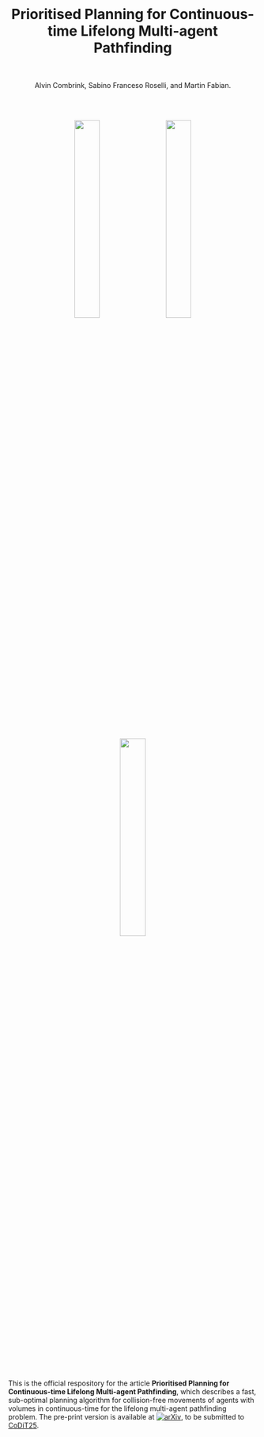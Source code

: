 
<br>
<h1 align="center">Prioritised Planning for Continuous-time Lifelong Multi-agent Pathfinding</h1>
<br>

<p align="center">
  Alvin Combrink, Sabino Franceso Roselli, and Martin Fabian.
</p>
<br>
<br>
<div align="center">
  <p>
    <img src="https://github.com/user-attachments/assets/ab9d7369-8d4d-49c3-b403-50ad443a0d0b" width="32%" hspace="10">
    <img src="https://github.com/user-attachments/assets/411516e1-1c79-46c5-be17-ca8793d5c2b4" width="32%" hspace="10">
    <img src="https://github.com/user-attachments/assets/5fa743b3-3f2f-42d1-89c3-49c8322423aa" width="32%" hspace="10">
  </p>
</div>



<br> 

This is the official respository for the article **Prioritised Planning for Continuous-time Lifelong Multi-agent Pathfinding**, which describes a fast, sub-optimal planning algorithm for collision-free movements of agents with volumes in continuous-time for the lifelong multi-agent pathfinding problem. The pre-print version is available at [![arXiv](https://img.shields.io/badge/arXiv-1234.56789-B31B1B.svg)](https://arxiv.org/abs/2503.13175), to be submitted to [CoDiT25](https://www.codit2025.org/).
